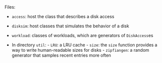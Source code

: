 Files:

- `access`: host the class that describes a disk access
- `disksim`: host classes that simulates the behavior of a disk
- `workload`: classes of workloads, which are generators of `DiskAccess`es

- In directory `util`:
        - `LRU`: a LRU cache
        - `size`: the `size` function provides a way to write human-readable sizes for disks
        - `zipfiangen`: a random generator that samples recent entries more often
